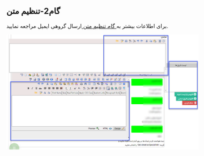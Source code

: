 ﻿## گام2-تنظیم متن

برای اطلاعات بیشتر به<a href="file%3A%2F%2F%2FC%3A%5CUsers%5CH.abasi%5CDesktop%5Chelp%5Cmd%20help%5C%D8%AA%D8%A8%D9%84%DB%8C%D8%BA%D8%A7%D8%AA%5Cemail%5Csend-group-email%5C2-tanzim-matn-email%5C2-tanzim-matn-email.md" target="_blank">  گام تنظیم متن </a>ارسال گروهی ایمیل مراجعه نمایید.

![](advertising-sendingnewsmail-secondstep.png)

